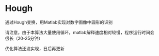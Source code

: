 # Hough
通过Hough变换，用Matlab实现对数字图像中圆形的识别

请注意，由于本算法大量使用循环，matlab解释速度相对较慢，程序运行时间会很长（20-25分钟）

优化算法还没实现，日后再更新
